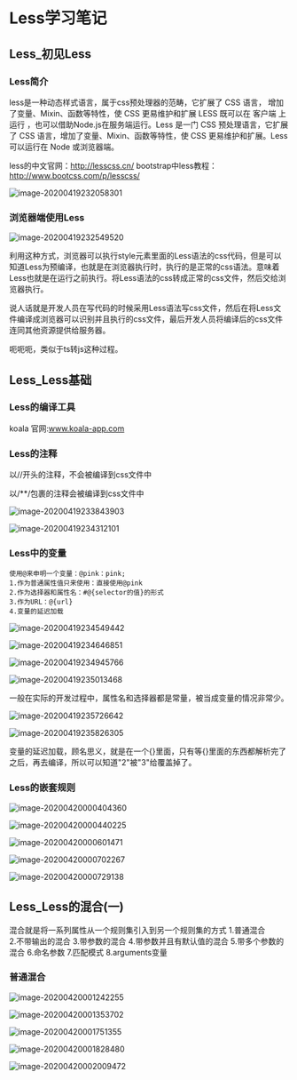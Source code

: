 # Less学习笔记

## Less_初见Less

### Less简介

less是一种动态样式语言，属于css预处理器的范畴，它扩展了 CSS 语言，
增加了变量、Mixin、函数等特性，使 CSS 更易维护和扩展
LESS 既可以在 客户端 上运行 ，也可以借助Node.js在服务端运行。Less 是一门 CSS 预处理语言，它扩展了 CSS 语言，增加了变量、Mixin、函数等特性，使 CSS 更易维护和扩展。Less 可以运行在 Node 或浏览器端。

less的中文官网：http://lesscss.cn/
bootstrap中less教程：http://www.bootcss.com/p/lesscss/

![image-20200419232058301](Less学习笔记.assets/image-20200419232058301.png)

### 浏览器端使用Less

![image-20200419232549520](Less学习笔记.assets/image-20200419232549520.png)

利用这种方式，浏览器可以执行style元素里面的Less语法的css代码，但是可以知道Less为预编译，也就是在浏览器执行时，执行的是正常的css语法。意味着Less也就是在运行之前执行。将Less语法的css转成正常的css文件，然后交给浏览器执行。

说人话就是开发人员在写代码的时候采用Less语法写css文件，然后在将Less文件编译成浏览器可以识别并且执行的css文件，最后开发人员将编译后的css文件连同其他资源提供给服务器。

呃呃呃，类似于ts转js这种过程。



## Less_Less基础

### Less的编译工具

koala 官网:www.koala-app.com 

### Less的注释

 以//开头的注释，不会被编译到css文件中  	

以/**/包裹的注释会被编译到css文件中  

![image-20200419233843903](Less学习笔记.assets/image-20200419233843903.png)





![image-20200419234312101](Less学习笔记.assets/image-20200419234312101.png)





### Less中的变量

	使用@来申明一个变量：@pink：pink;
	1.作为普通属性值只来使用：直接使用@pink
	2.作为选择器和属性名：#@{selector的值}的形式
	3.作为URL：@{url}
	4.变量的延迟加载
![image-20200419234549442](Less学习笔记.assets/image-20200419234549442.png)



![image-20200419234646851](Less学习笔记.assets/image-20200419234646851.png)





![image-20200419234945766](Less学习笔记.assets/image-20200419234945766.png)



![image-20200419235013468](Less学习笔记.assets/image-20200419235013468.png)

一般在实际的开发过程中，属性名和选择器都是常量，被当成变量的情况非常少。

![image-20200419235726642](Less学习笔记.assets/image-20200419235726642.png)

![image-20200419235826305](Less学习笔记.assets/image-20200419235826305.png)

变量的延迟加载，顾名思义，就是在一个{}里面，只有等{}里面的东西都解析完了之后，再去编译，所以可以知道"2"被"3"给覆盖掉了。

### Less的嵌套规则

![image-20200420000404360](Less学习笔记.assets/image-20200420000404360.png)



![image-20200420000440225](Less学习笔记.assets/image-20200420000440225.png)



![image-20200420000601471](Less学习笔记.assets/image-20200420000601471.png)





![image-20200420000702267](Less学习笔记.assets/image-20200420000702267.png)





![image-20200420000729138](Less学习笔记.assets/image-20200420000729138.png)







## Less_Less的混合(一)

混合就是将一系列属性从一个规则集引入到另一个规则集的方式
	1.普通混合      
	2.不带输出的混合
	3.带参数的混合
	4.带参数并且有默认值的混合
	5.带多个参数的混合
	6.命名参数
	7.匹配模式
	8.arguments变量



### 普通混合



![image-20200420001242255](Less学习笔记.assets/image-20200420001242255.png)





![image-20200420001353702](Less学习笔记.assets/image-20200420001353702.png)





![image-20200420001751355](Less学习笔记.assets/image-20200420001751355.png)





![image-20200420001828480](Less学习笔记.assets/image-20200420001828480.png)





![image-20200420002009472](Less学习笔记.assets/image-20200420002009472.png)



